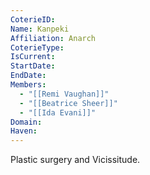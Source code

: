 ```yaml
---
CoterieID: 
Name: Kanpeki
Affiliation: Anarch
CoterieType: 
IsCurrent: 
StartDate: 
EndDate: 
Members:
  - "[[Remi Vaughan]]"
  - "[[Beatrice Sheer]]"
  - "[[Ida Evani]]"
Domain: 
Haven: 
---
```

Plastic surgery and Vicissitude.
